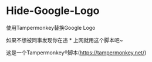 # Hide-Google-Logo
使用Tampermonkey替换Google Logo

如果不想被同事发现你在违 * 上网就用这个脚本吧~

这是一个Tampermonkey®脚本(https://tampermonkey.net/)
